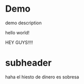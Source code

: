 # Demo

demo description

hello world!

HEY GUYS!!!!

# subheader

haha el hiesto de dinero es sobresa